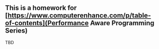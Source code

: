 ## This is a homework for [https://www.computerenhance.com/p/table-of-contents](Performance Aware Programming Series)

TBD
